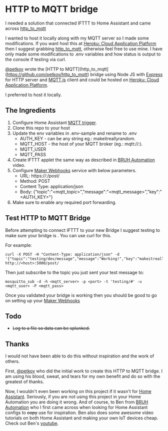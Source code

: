 # HTTP to MQTT bridge

I needed a solution that connected IFTTT to Home Assistant and came across [http_to_mqtt](https://github.com/petkov/http_to_mqtt)

I wanted to host it locally along with my MQTT server so I made some modifications. If you want host this at [Heroku: Cloud Application Platform](https://www.heroku.com/home) then I suggest grabbing [http_to_mqtt](https://github.com/petkov/http_to_mqtt), otherwise feel free to use mine. I have only made some modifications to .env variables and how status is output to the console if testing via curl.

[@petkov](https://github.com/petkov) wrote the [HTTP to MQTT](http_to_mqtt](https://github.com/petkov/http_to_mqtt) bridge using Node JS with [Express](https://expressjs.com/) for HTTP server and [MQTT.js](https://www.npmjs.com/package/mqtt) client and could be hosted on [Heroku: Cloud Application Platform](https://www.heroku.com/home).  

I preferred to host it locally.  

## The Ingredients

1. Configure Home Assistant [MQTT trigger](https://home-assistant.io/docs/automation/trigger/#mqtt-trigger).
1. Clone this repo to your host
1. Update the env variables in .env-sample and rename to .env
   * AUTH_KEY - can be any string eg.: makeitreallyrandom.
   * MQTT_HOST - the host of your MQTT broker (eg.: mqtt://<host>:<port>).
   * MQTT_USER
   * MQTT_PASS
1. Create IFTTT applet the same way as described in [BRUH Automation](https://youtu.be/087tQ7Ly7f4?t=265) video.
1. Configure [Maker Webhooks](https://ifttt.com/maker_webhooks) service with below parameters.
   * URL: https://<host>:<port>/post/
   * Method: POST
   * Content Type: application/json
   * Body: {"topic":"<mqtt_topic>","message":"<mqtt_message>","key":"<AUTH_KEY>"}
1. Make sure to enable any required port forwarding.

## Test HTTP to MQTT Bridge

Before attempting to connect IFTTT to your new Bridge I suggest testing to make sure your bridge is . You can use curl for this.

For example:

```
curl -X POST -H "Content-Type: application/json" -d '{"topic":"testing/dev/message","message":"Working!","key":"makeitreallyrandom"}' http://<host>:5000/post/
```
Then just subscribe to the topic you just sent your test message to:

```
mosquitto_sub -d -h <mqtt_server> -p <port> -t 'testing/#' -u <mqtt_user> -P <mqtt_pass>
```

Once you validated your bridge is working then you should be good to go on setting up your [Maker Webhooks](https://ifttt.com/maker_webhooks)

## Todo

* ~~Log to a file so data can be splunked.~~

## Thanks

I would not have been able to do this without inspiration and the work of others.

First, [@petkov](https://github.com/petkov) who did the initial work to create this HTTP to MQTT bridge. I am using his blood, sweat, and tears for my own benefit and do so with the greatest of thanks.

Now, I wouldn't even been working on this project if it wasn't for [Home Assistant](https://home-assistant.io/). Seriously, if you are not using this project in your Home Automation you are doing it wrong. And of course, to Ben from [BRUH Automation](http://www.bruhautomation.com) who I first came across when looking for Home Assistant configs to ~~copy~~ use for inspiration. Ben also does some awesome video tutorials on both Home Assistant and making your own IoT devices cheap. Check out Ben's [youtube](https://www.youtube.com/c/bruhautomation1).  
